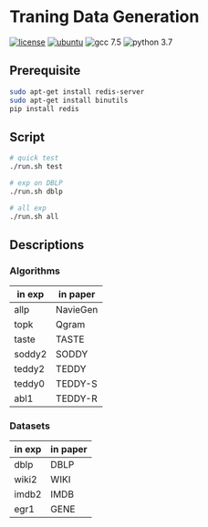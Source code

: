 # Traning Data Generation

[![license](https://img.shields.io/github/license/sykwon/teddy-dream?color=brightgreen)](https://github.com/sykwon/teddy-dream/blob/master/LICENSE)
[![ubuntu](https://img.shields.io/badge/ubuntu-v18.04-orange)](https://wiki.ubuntu.com/Releases)
![gcc 7.5](https://img.shields.io/badge/gcc-v7.5-blue)
![python 3.7](https://img.shields.io/badge/python-v3.7-blue)

## Prerequisite

```bash
sudo apt-get install redis-server
sudo apt-get install binutils
pip install redis
```

## Script

```bash
# quick test
./run.sh test 

# exp on DBLP 
./run.sh dblp

# all exp
./run.sh all
```

## Descriptions

### Algorithms

| in exp | in paper |
|--------|----------|
| allp   | NavieGen |
| topk   | Qgram    |
| taste  | TASTE    |
| soddy2 | SODDY    |
| teddy2 | TEDDY    |
| teddy0 | TEDDY-S  |
| abl1   | TEDDY-R  |

### Datasets

| in exp | in paper |
|--------|----------|
| dblp   |   DBLP   |
| wiki2  |   WIKI   |
| imdb2  |   IMDB   |
| egr1   |   GENE   |
